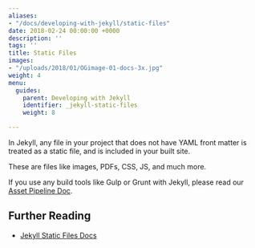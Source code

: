 ```yaml
---
aliases:
- "/docs/developing-with-jekyll/static-files"
date: 2018-02-24 00:00:00 +0000
description: ''
tags: ''
title: Static Files
images:
- "/uploads/2018/01/OGimage-01-docs-3x.jpg"
weight: 4
menu:
  guides:
    parent: Developing with Jekyll
    identifier: _jekyll-static-files
    weight: 8

---
```

In Jekyll, any file in your project that does not have YAML front matter is treated as a static file, and is included in your built site.

These are files like images, PDFs, CSS, JS, and much more.

If you use any build tools like Gulp or Grunt with Jekyll, please read our [Asset Pipeline Doc][1].

## Further Reading
- [Jekyll Static Files Docs](http://jekyllrb.com/docs/static-files/)

[1]: /docs/guides/developing-with-jekyll/asset-pipeline